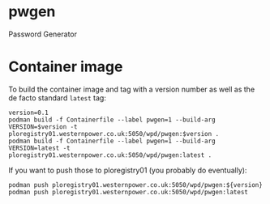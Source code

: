 # pwgen
Password Generator


# Container image

To build the container image and tag with a version number as well as the de facto standard `latest` tag:

```
version=0.1
podman build -f Containerfile --label pwgen=1 --build-arg VERSION=$version -t ploregistry01.westernpower.co.uk:5050/wpd/pwgen:$version .
podman build -f Containerfile --label pwgen=1 --build-arg VERSION=latest -t ploregistry01.westernpower.co.uk:5050/wpd/pwgen:latest .
```

If you want to push those to ploregistry01 (you probably do eventually):

```
podman push ploregistry01.westernpower.co.uk:5050/wpd/pwgen:${version}
podman push ploregistry01.westernpower.co.uk:5050/wpd/pwgen:latest
```

